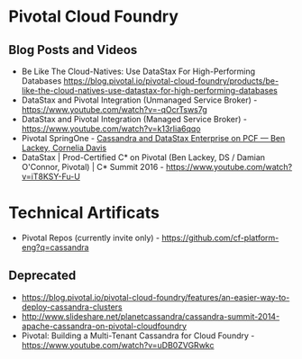 # Pivotal Cloud Foundry

## Blog Posts and Videos
* Be Like The Cloud-Natives: Use DataStax For High-Performing Databases https://blog.pivotal.io/pivotal-cloud-foundry/products/be-like-the-cloud-natives-use-datastax-for-high-performing-databases
* DataStax and Pivotal Integration (Unmanaged Service Broker) - https://www.youtube.com/watch?v=-qOcrTsws7g
* DataStax and Pivotal Integration (Managed Service Broker) - https://www.youtube.com/watch?v=k13rIia6qqo
* Pivotal SpringOne - [Cassandra and DataStax Enterprise on PCF — Ben Lackey, Cornelia Davis](https://www.youtube.com/watch?v=klZFAgTObK0)
* DataStax | Prod-Certified C* on Pivotal (Ben Lackey, DS / Damian O'Connor, Pivotal) | C* Summit 2016 - https://www.youtube.com/watch?v=iT8KSY-Fu-U

# Technical Artificats
* Pivotal Repos (currently invite only) - https://github.com/cf-platform-eng?q=cassandra

## Deprecated
* https://blog.pivotal.io/pivotal-cloud-foundry/features/an-easier-way-to-deploy-cassandra-clusters
* http://www.slideshare.net/planetcassandra/cassandra-summit-2014-apache-cassandra-on-pivotal-cloudfoundry
* Pivotal: Building a Multi-Tenant Cassandra for Cloud Foundry - https://www.youtube.com/watch?v=uDB0ZVGRwkc

